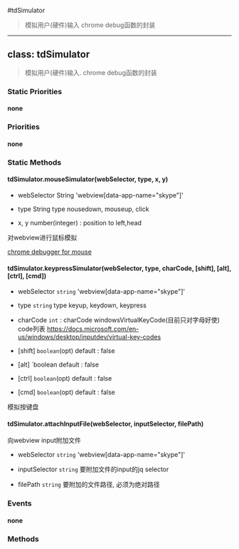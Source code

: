 #tdSimulator

> 模拟用户(硬件)输入
> chrome debug函数的封装

---

## class: tdSimulator

> 模拟用户(硬件)输入. chrome debug函数的封装

### Static Priorities

#### none

### Priorities

#### none

### Static Methods

#### tdSimulator.mouseSimulator(webSelector, type, x, y)

- webSelector String  'webview[data-app-name="skype"]'

- type String type nousedown, mouseup, click
- x, y number(integer) : position to left,head

对webview进行鼠标模拟

[chrome debugger for mouse](https://chromedevtools.github.io/devtools-protocol/1-2/Input)


#### tdSimulator.keypressSimulator(webSelector, type, charCode, [shift], [alt], [ctrl], [cmd])

- webSelector `string`  'webview[data-app-name="skype"]'

-  type `string`  type keyup, keydown, keypress

- charCode `int` :  charCode windowsVirtualKeyCode(目前只对字母好使) code列表 https://docs.microsoft.com/en-us/windows/desktop/inputdev/virtual-key-codes

- [shift]  `boolean`(opt) default : false 

- [alt] `boolean default : false

- [ctrl]   `boolean`(opt) default : false

- [cmd] `boolean`(opt) default : false

模拟按键盘

#### tdSimulator.attachInputFile(webSelector, inputSelector, filePath)

向webview input附加文件

- webSelector `string`  'webview[data-app-name="skype"]'

- inputSelector `string` 要附加文件的input的jq selector
- filePath `string` 要附加的文件路径, 必须为绝对路径

### Events

#### none

### Methods

